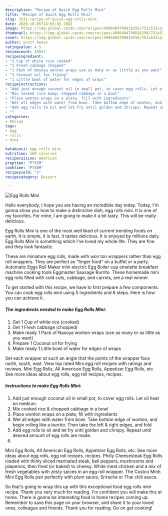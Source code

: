 ```yaml
---
description: "Recipe of Quick Egg Rolls Mini"
title: "Recipe of Quick Egg Rolls Mini"
slug: 3231-recipe-of-quick-egg-rolls-mini
date: 2020-10-05T14:03:02.788Z
image: https://img-global.cpcdn.com/recipes/4996404798816256/751x532cq70/egg-rolls-mini-recipe-main-photo.jpg
thumbnail: https://img-global.cpcdn.com/recipes/4996404798816256/751x532cq70/egg-rolls-mini-recipe-main-photo.jpg
cover: https://img-global.cpcdn.com/recipes/4996404798816256/751x532cq70/egg-rolls-mini-recipe-main-photo.jpg
author: Scott Reese
ratingvalue: 4.5
reviewcount: 48557
recipeingredient:
- "1 Cup of white rice cooked"
- "1 Fresh cabbage chopped"
- "1 Pack of Nasoya wonton wraps use as many or as little as you want"
- "1 Coconut oil for frying"
- "1 Little bowl of water for edges of wraps"
recipeinstructions:
- "Add just enough coconut oil in small pot, to cover egg rolls. Let oil heat on medium."
- "Mix cooked rice &amp; chopped cabbage in a bowl"
- "Place wonton wraps on a plate, fill with ingredients"
- "Wet all edges with water from bowl. Take bottom edge of wonton, and begin rolling like a burrito. Then take the left &amp; right edges, and fold"
- "Add egg rolls to oil and let fry until golden and chrispy. Repeat until desired amount of egg rolls are made."
- ""
categories:
- Recipe
tags:
- egg
- rolls
- mini

katakunci: egg rolls mini 
nutrition: 168 calories
recipecuisine: American
preptime: "PT35M"
cooktime: "PT40M"
recipeyield: "3"
recipecategory: Dessert

---
```



![Egg Rolls Mini](https://img-global.cpcdn.com/recipes/4996404798816256/751x532cq70/egg-rolls-mini-recipe-main-photo.jpg)

Hello everybody, I hope you are having an incredible day today. Today, I'm gonna show you how to make a distinctive dish, egg rolls mini. It is one of my favorites. For mine, I am going to make it a bit tasty. This will be really delicious.

Egg Rolls Mini is one of the most well liked of current trending foods on earth. It is simple, it is fast, it tastes delicious. It is enjoyed by millions daily. Egg Rolls Mini is something which I've loved my whole life. They are fine and they look fantastic.

These are miniature egg rolls, made with won ton wrappers rather than egg roll wrappers. They are perfect as &#34;finger food&#34; on a buffet or a party. Automatic Eggs Roll Maker mini electric Egg Boiler cup omelette breakfast machine cooking tools Eggmaster Sausage Burrito. These homemade mini egg rolls filled with cold cuts, cabbage, and carrots, are a real winner.


To get started with this recipe, we have to first prepare a few components. You can cook egg rolls mini using 5 ingredients and 6 steps. Here is how you can achieve it.

<!--inarticleads1-->

##### The ingredients needed to make Egg Rolls Mini:

1. Get 1 Cup of white rice (cooked)
1. Get 1 Fresh cabbage (chopped)
1. Make ready 1 Pack of Nasoya wonton wraps (use as many or as little as you want)
1. Prepare 1 Coconut oil for frying
1. Make ready 1 Little bowl of water for edges of wraps


Set each wrapper at such an angle that the points of the wrapper face north, south, east. View top rated Mini egg roll recipes with ratings and reviews. Mini Egg Rolls, All American Egg Rolls, Appetizer Egg Rolls, etc. See more ideas about egg rolls, egg roll recipes, recipes. 

<!--inarticleads2-->

##### Instructions to make Egg Rolls Mini:

1. Add just enough coconut oil in small pot, to cover egg rolls. Let oil heat on medium.
1. Mix cooked rice &amp; chopped cabbage in a bowl
1. Place wonton wraps on a plate, fill with ingredients
1. Wet all edges with water from bowl. Take bottom edge of wonton, and begin rolling like a burrito. Then take the left &amp; right edges, and fold
1. Add egg rolls to oil and let fry until golden and chrispy. Repeat until desired amount of egg rolls are made.
1. 


Mini Egg Rolls, All American Egg Rolls, Appetizer Egg Rolls, etc. See more ideas about egg rolls, egg roll recipes, recipes. Philly Cheesesteak Egg Rolls loaded with thinly sliced marinated steak, bell peppers, mushrooms and jalapenos, then fried (or baked) to cheesy. White meat chicken and a mix of fresh vegetables with zesty spices in an egg roll wrapper. The Costco Minh Mini Egg Rolls pair perfectly with plum sauce, Sriracha or Thai chili sauce. 

So that's going to wrap this up with this exceptional food egg rolls mini recipe. Thank you very much for reading. I'm confident you will make this at home. There is gonna be interesting food in home recipes coming up. Remember to save this page on your browser, and share it to your loved ones, colleague and friends. Thank you for reading. Go on get cooking!
